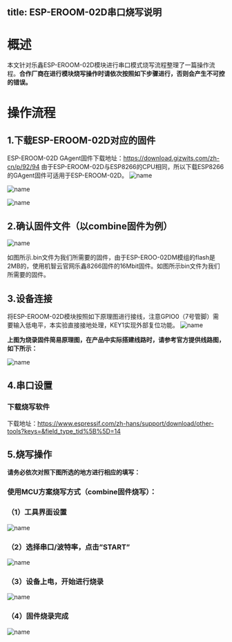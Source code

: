 title: ESP-EROOM-02D串口烧写说明
---

# 概述

本文针对乐鑫ESP-EROOM-02D模块进行串口模式烧写流程整理了一篇操作流程。**合作厂商在进行模块烧写操作时请依次按照如下步骤进行，否则会产生不可控的错误。**

# 操作流程

## 1.下载ESP-EROOM-02D对应的固件

ESP-EROOM-02D GAgent固件下载地址：https://download.gizwits.com/zh-cn/p/92/94
由于ESP-EROOM-02D与ESP8266的CPU相同，所以下载ESP8266的GAgent固件可适用于ESP-EROOM-02D。 
 ![name](/assets/zh-cn/deviceDev/debug/ESP-EROOM-02D/ESPEROOMprogramming_1.png)

 ![name](/assets/zh-cn/deviceDev/debug/ESP-EROOM-02D/ESPEROOMprogramming_2.png)

  ![name](/assets/zh-cn/deviceDev/debug/ESP-EROOM-02D/ESPEROOMprogramming_3.png)

## 2.确认固件文件（以combine固件为例）
 
 ![name](/assets/zh-cn/deviceDev/debug/ESP-EROOM-02D/ESPEROOMprogramming_4.png)

如图所示.bin文件为我们所需要的固件，由于ESP-EROO-02DM模组的flash是2MB的，使用机智云官网乐鑫8266固件的16Mbit固件。如图所示bin文件为我们所需要的固件。

## 3.设备连接 

将ESP-EROOM-02D模块按照如下原理图进行接线，注意GPIO0（7号管脚）需要输入低电平，本实验直接接地处理，KEY1实现外部复位功能。
  ![name](/assets/zh-cn/deviceDev/debug/ESP-EROOM-02D/ESPEROOMprogramming_5.png)

**上图为烧录固件简易原理图，在产品中实际搭建线路时，请参考官方提供线路图，如下所示：**

  ![name](/assets/zh-cn/deviceDev/debug/ESP-EROOM-02D/ESPEROOMprogramming_6.png)


## 4.串口设置

###  下载烧写软件

下载地址：https://www.espressif.com/zh-hans/support/download/other-tools?keys=&field_type_tid%5B%5D=14

## 5.烧写操作

 **请务必依次对照下图所选的地方进行相应的填写：**
 
 ### 使用MCU方案烧写方式（combine固件烧写）：
 
 ### （1）工具界面设置
 
 ![name](/assets/zh-cn/deviceDev/debug/ESP-EROOM-02D/ESPEROOMprogramming_7.png)
 
 ### （2）选择串口/波特率，点击”START”
 
 ![name](/assets/zh-cn/deviceDev/debug/ESP-EROOM-02D/ESPEROOMprogramming_8.png)
 
 ### （3）设备上电，开始进行烧录 
 
 ![name](/assets/zh-cn/deviceDev/debug/ESP-EROOM-02D/ESPEROOMprogramming_9.png)
 
 ### （4）固件烧录完成
  
 ![name](/assets/zh-cn/deviceDev/debug/ESP-EROOM-02D/ESPEROOMprogramming_10.png)



